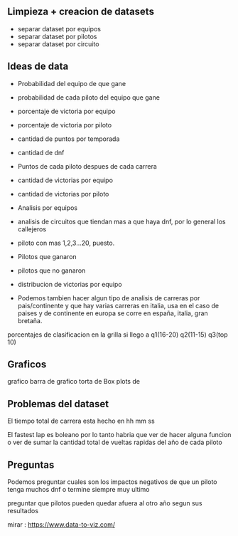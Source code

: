 ## Limpieza + creacion de datasets
- separar dataset por equipos
- separar dataset por pilotos
- separar dataset por circuito

## Ideas de data

- Probabilidad del equipo de que gane
- probabilidad de cada piloto del equipo que gane

- porcentaje de victoria por equipo
- porcentaje de victoria por piloto

- cantidad de puntos por temporada
- cantidad de dnf
- Puntos de cada piloto despues de cada carrera


- cantidad de victorias por equipo
- cantidad de victorias por piloto

- Analisis por equipos

- analisis de circuitos que tiendan mas a que haya dnf, por lo general los callejeros

- piloto con mas 1,2,3...20, puesto.

- Pilotos que ganaron
- pilotos que no ganaron

- distribucion de victorias por equipo

- Podemos tambien hacer algun tipo de analisis de carreras por pais/continente y que hay varias carreras en italia, usa en el caso de paises y de continente en europa se corre en españa, italia, gran bretaña.

porcentajes de clasificacion en la grilla si llego a q1(16-20) q2(11-15) q3(top 10)

## Graficos
grafico barra de
grafico torta de
Box plots de

## Problemas del dataset
El tiempo total de carrera esta hecho en
hh mm ss

El fastest lap es boleano por lo tanto habria que ver de hacer alguna funcion o ver de sumar la cantidad total de vueltas rapidas del año de cada piloto

## Preguntas

Podemos preguntar cuales son los impactos negativos de que un piloto tenga muchos dnf o termine siempre muy ultimo

preguntar que pilotos pueden quedar afuera al otro año segun sus resultados 

mirar :
https://www.data-to-viz.com/